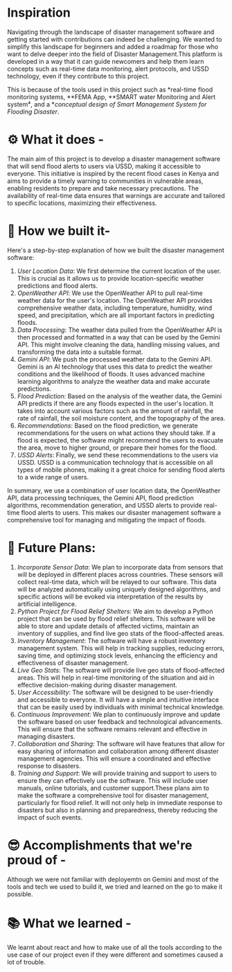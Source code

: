 # Inspiration

Navigating through the landscape of disaster management software and getting started with contributions can indeed be challenging. We wanted to simplify this landscape for beginners and added a roadmap for those who want to delve deeper into the field of Disaster Management.This platform is developed in a way that it can guide newcomers and help them learn concepts such as real-time data monitoring, alert protocols, and USSD technology, even if they contribute to this project. 

This is because of the tools used in this project such as *real-time flood monitoring systems, **FEMA App, **SMART water Monitoring and Alert system⁴, and a **conceptual design of Smart Management System for Flooding Disaster*.



# ⚙ What it does -

The main aim of this project is to develop a disaster management software that will send flood alerts to users via USSD, making it accessible to everyone. This initiative is inspired by the recent flood cases in Kenya and aims to provide a timely warning to communities in vulnerable areas, enabling residents to prepare and take necessary precautions. The availability of real-time data ensures that warnings are accurate and tailored to specific locations, maximizing their effectiveness.


# 🔧 How we built it-

Here's a step-by-step explanation of how we built the disaster management software:
1. *User Location Data*: We first determine the current location of the user. This is crucial as it allows us to provide location-specific weather predictions and flood alerts.
2. *OpenWeather API*: We use the OpenWeather API to pull real-time weather data for the user's location. The OpenWeather API provides comprehensive weather data, including temperature, humidity, wind speed, and precipitation, which are all important factors in predicting floods.
3. *Data Processing*: The weather data pulled from the OpenWeather API is then processed and formatted in a way that can be used by the Gemini API. This might involve cleaning the data, handling missing values, and transforming the data into a suitable format.
4. *Gemini API*: We push the processed weather data to the Gemini API. Gemini is an AI technology that uses this data to predict the weather conditions and the likelihood of floods. It uses advanced machine learning algorithms to analyze the weather data and make accurate predictions.
5. *Flood Prediction*: Based on the analysis of the weather data, the Gemini API predicts if there are any floods expected in the user's location. It takes into account various factors such as the amount of rainfall, the rate of rainfall, the soil moisture content, and the topography of the area.
6. *Recommendations*: Based on the flood prediction, we generate recommendations for the users on what actions they should take. If a flood is expected, the software might recommend the users to evacuate the area, move to higher ground, or prepare their homes for the flood.
7. *USSD Alerts*: Finally, we send these recommendations to the users via USSD. USSD is a communication technology that is accessible on all types of mobile phones, making it a great choice for sending flood alerts to a wide range of users.

In summary, we use a combination of user location data, the OpenWeather API, data processing techniques, the Gemini API, flood prediction algorithms, recommendation generation, and USSD alerts to provide real-time flood alerts to users. This makes our disaster management software a comprehensive tool for managing and mitigating the impact of floods.



# 💪  Future Plans:
1. *Incorporate Sensor Data*: We plan to incorporate data from sensors that will be deployed in different places across countries. These sensors will collect real-time data, which will be relayed to our software. This data will be analyzed automatically using uniquely designed algorithms, and specific actions will be evoked via interpretation of the results by artificial intelligence.
2. *Python Project for Flood Relief Shelters*: We aim to develop a Python project that can be used by flood relief shelters. This software will be able to store and update details of affected victims, maintain an inventory of supplies, and find live geo stats of the flood-affected areas.
3. *Inventory Management*: The software will have a robust inventory management system. This will help in tracking supplies, reducing errors, saving time, and optimizing stock levels, enhancing the efficiency and effectiveness of disaster management.
4. *Live Geo Stats*: The software will provide live geo stats of flood-affected areas. This will help in real-time monitoring of the situation and aid in effective decision-making during disaster management.
5. *User Accessibility*: The software will be designed to be user-friendly and accessible to everyone. It will have a simple and intuitive interface that can be easily used by individuals with minimal technical knowledge.
6. *Continuous Improvement*: We plan to continuously improve and update the software based on user feedback and technological advancements. This will ensure that the software remains relevant and effective in managing disasters.
7. *Collaboration and Sharing*: The software will have features that allow for easy sharing of information and collaboration among different disaster management agencies. This will ensure a coordinated and effective response to disasters.
8. *Training and Support*: We will provide training and support to users to ensure they can effectively use the software. This will include user manuals, online tutorials, and customer support.These plans aim to make the software a comprehensive tool for disaster management, particularly for flood relief. It will not only help in immediate response to disasters but also in planning and preparedness, thereby reducing the impact of such events.




# :sunglasses: Accomplishments that we're proud of -
Although we were not familiar with deployemtn on Gemini and most of the tools and tech we used to build it, we tried and learned on the go to make it possible.

# 📚 What we learned -
We learnt about react and how to make use of all the tools according to the use case of our project even if they were different and sometimes caused a lot of trouble.
